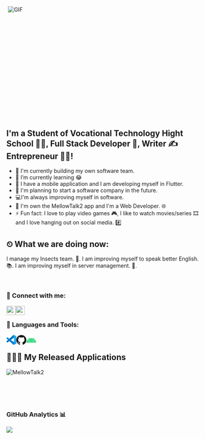 <img align="right" alt="GIF" src="https://github.com/abhisheknaiidu/abhisheknaiidu/blob/master/code.gif?raw=true" width="500" height="320" />

## I'm a Student of Vocational Technology Hight School 👨‍🎓, Full Stack Developer 🚀, Writer ✍ Entrepreneur 👨‍🎓!
- 🔭 I'm currently building my own software team.
- 🌱 I’m currently learning 😂
- 👯 I have a mobile application and I am developing myself in Flutter.
- 🏢 I'm planning to start a software company in the future.
- 💻I'm always improving myself in software.
- 📱 I'm own the MellowTalk2 app and I'm a Web Developer. 🌐
- ⚡ Fun fact: I love to play video games 🎮, I like to watch movies/series 🎞️ and I love hanging out on social media. #️⃣
## ⏲ What we are doing now:
I manage my Insects team. 📃.
I am improving myself to speak better English. 📚. 
I am improving myself in server management. 🚀.

<br />

### 📩 Connect with me:
[<img align="left" height="24" width="24" src="https://cdn.jsdelivr.net/npm/simple-icons@v4/icons/instagram.svg" />][instagram]
[<img align="left" height="24" width="24" src="https://cdn.jsdelivr.net/npm/simple-icons@v4/icons/gmail.svg" />][gmail]

<br />

### 🔧 Languages and Tools:

[<img align="left" alt="Visual Studio Code" width="26px" src="https://raw.githubusercontent.com/github/explore/80688e429a7d4ef2fca1e82350fe8e3517d3494d/topics/visual-studio-code/visual-studio-code.png" />][vsCode]
[<img align="left" alt="GitHub" width="26px" src="https://raw.githubusercontent.com/github/explore/78df643247d429f6cc873026c0622819ad797942/topics/github/github.png" />][github]
[<img align="left" alt="Android" width="26px" src="https://raw.githubusercontent.com/github/explore/80688e429a7d4ef2fca1e82350fe8e3517d3494d/topics/android/android.png" />][android]
<br />

## 👩‍💻📱 My Released Applications
<a href="https://play.google.com/store/apps/details?id=com.mellow.talkk"><img align="left" alt="MellowTalk2" width="100px" src="https://cdn.r10.net/editor/143178/755031451.jpeg" /></a>


<br />
<br />
<br />
<br />
<br />


### GitHub Analytics 📊
  <img src="https://github-readme-stats.vercel.app/api?username=thislaex&count_private=true&hide_border=true&show_icons=true&include_all_commits=true&bg_color=0d1117&title_color=FFFFFF&text_color=9f9f9f&icon_color=FFFFFF" width="%100" height="150px">
  <br />
  <a <img height="180em" align="left" src="https://github-readme-stats.vercel.app/api/top-langs?username=thislaex&show_icons=true&locale=en&layout=compact&langs_count=8&theme=radical" alt="mukireus"/></a>
</a>

<br />
<br />

[instagram]: https://www.instagram.com/thislaex
[gmail]: mailto:thislaex@gmail.com
[vsCode]: https://code.visualstudio.com/
[android]: https://www.android.com/
[github]: https://github.com/thislaex
